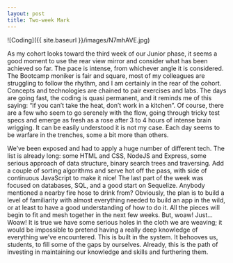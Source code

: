 ```yaml
---
layout: post
title: Two-week Mark
---
```


![Coding]({{ site.baseurl }}/images/N7mhAVE.jpg)

As my cohort looks toward the third week of our Junior phase, it seems a good moment to use the rear view mirror and consider what has been achieved so far. The pace is intense, from whichever angle it is considered. The Bootcamp moniker is fair and square, most of my colleagues are struggling to follow the rhythm, and I am certainly in the rear of the cohort. Concepts and technologies are chained to pair exercises and labs. The days are going fast, the coding is quasi permanent, and it reminds me of this saying: “if you can’t take the heat, don’t work in a kitchen”. Of course, there are a few who seem to go serenely with the flow, going through tricky test specs and emerge as fresh as a rose after 3 to 4 hours of intense brain wrigging. It can be easily understood it is not my case. Each day seems to be warfare in the trenches, some a bit more than others.

We’ve been exposed and had to apply a huge number of different tech. The list is already long: some HTML and CSS, NodeJS and Express, some serious approach of data structure, binary search trees and traversing. Add a couple of sorting algorithms and serve hot off the pass, with side of continuous JavaScript to make it nice! The last part of the week was focused on databases, SQL, and a good start on Sequelize. Anybody mentioned a nearby fire hose to drink from? Obviously, the plan is to build a level of familiarity with almost everything needed to build an app in the wild, or at least to have a good understanding of how to do it. All the pieces will begin to fit and mesh together in the next few weeks. But, woaw! Just… Woaw! It is true we have some serious holes in the cloth we are weaving; it would be impossible to pretend having a really deep knowledge of everything we’ve encountered. This is built in the system. It behooves us, students, to fill some of the gaps by ourselves. Already, this is the path of investing in maintaining our knowledge and skills and furthering them.
